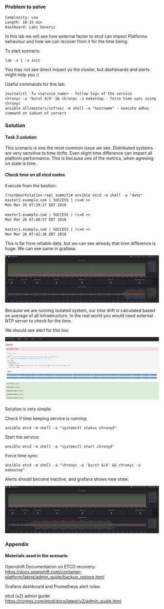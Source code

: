 ### Problem to solve

```
Complexity: Low
Length: 10-15 min
Dashboard: Labs Generic
```

In this lab we will see how external factor to etcd can impact Platforms behaviour and how we can recover from it for the time being.

To start scenario:
```
lab -s 1 -a init
```

You may not see direct impact yo the cluster, but dashboards and alerts might help you :)


Useful commands for this lab:

```
journalctl -fu <service_name> - follow logs of the service
chronyc -a 'burst 4/4' && chronyc -a makestep - force time sync using chronyc
ansible all/masters/infras/ -m shell -a "hostname" - execute adhoc command on subset of servers
```

### Solution

#### Task 3 solution

This scenario is one the most common issue we see. Distributed systems are very sensitive to time drifts. Even slight time difference can impact all platform performance. This is because one of the metrics, when agreeing on state is time.

#### Check time on all etcd nodes

Execute from the bastion:
```
[root@workstation-repl summit]# ansible etcd -m shell -a "date"
master2.example.com | SUCCESS | rc=0 >>
Mon Mar 26 07:39:17 EDT 2018

master3.example.com | SUCCESS | rc=0 >>
Mon Mar 26 07:40:57 EDT 2018

master1.example.com | SUCCESS | rc=0 >>
Mon Mar 26 07:42:36 EDT 2018
```

This is far from reliable data, but we can see already that time difference is huge. We can see same in grafana:

![alt text](img/11-time-drift.png)

Because we are running isolated system, our time drift is calculated based on average of all infrastructure. In the real world you would need external NTP server to check for the time.

We should see alert for this too:

![alt text](img/12-alert-time-drift.png)

Solution is very simple: 

Check if time keeping service is running:
```
ansible etcd -m shell -a "systemctl status chronyd"
```

Start the service:
```
ansible etcd -m shell -a "systemctl start chronyd"
```

Force time sync:
```
ansible etcd -m shell -a "chronyc -a 'burst 4/4' && chronyc -a makestep"
```

Alerts should become inactive, and grafana shows new state:

![alt text](img/13-time-drift.png)

### Appendix

#### Materials used in the scenario

Openshift Documentation on ETCD recovery: 
https://docs.openshift.com/container-platform/latest/admin_guide/backup_restore.html

Grafana dashboard and Prometheus alert rules:
<insert link to public dasboard link>

etcd (v2) admin guide:
https://coreos.com/etcd/docs/latest/v2/admin_guide.html 
